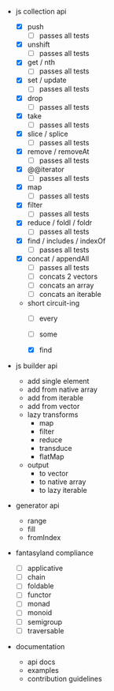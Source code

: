 
* js collection api
    * [x] push
        * [ ] passes all tests
    * [x] unshift
        * [ ] passes all tests
    * [x] get / nth
        * [ ] passes all tests
    * [x] set / update
        * [ ] passes all tests
    * [x] drop
        * [ ] passes all tests
    * [x] take
        * [ ] passes all tests
    * [x] slice / splice
        * [ ] passes all tests
    * [x] remove / removeAt 
        * [ ] passes all tests
    * [x] @@iterator
        * [ ] passes all tests
    * [x] map
        * [ ] passes all tests
    * [x] filter
        * [ ] passes all tests
    * [x] reduce / foldl / foldr
        * [ ] passes all tests
    * [x] find / includes / indexOf
        * [ ] passes all tests
    * [x] concat / appendAll
        * [ ] passes all tests
        * [ ] concats 2 vectors
        * [ ] concats an array
        * [ ] concats an iterable
    * short circuit-ing
        * [ ] every
        * [ ] some
        * [x] find

    
* js builder api
    * add single element
    * add from native array
    * add from iterable
    * add from vector
    * lazy transforms
        * map
        * filter
        * reduce
        * transduce
        * flatMap
    * output
        * to vector
        * to native array
        * to lazy iterable
        
* generator api
    * range
    * fill
    * fromIndex

* fantasyland compliance
    * [ ] applicative
    * [ ] chain
    * [ ] foldable
    * [ ] functor
    * [ ] monad
    * [ ] monoid
    * [ ] semigroup
    * [ ] traversable
    
* documentation
    * api docs
    * examples
    * contribution guidelines